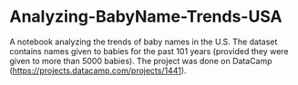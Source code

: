 # Analyzing-BabyName-Trends-USA
A notebook analyzing the trends of baby names in the U.S. The dataset contains names given to babies for the past 101 years (provided they were given to more than 5000 babies). The project was done on DataCamp (https://projects.datacamp.com/projects/1441). 
